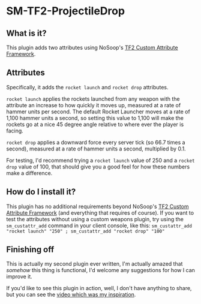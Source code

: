 # SM-TF2-ProjectileDrop
## What is it?
This plugin adds two attributes using NoSoop's [TF2 Custom Attribute Framework](https://github.com/nosoop/SM-TFCustAttr).

## Attributes
Specifically, it adds the `rocket launch` and `rocket drop` attributes.

`rocket launch` applies the rockets launched from any weapon with the attribute an increase to how quickly it moves up, measured at a rate of hammer units per second.
The default Rocket Launcher moves at a rate of 1,100 hammer units a second, so setting this value to 1,100 will make the rockets go at a nice 45 degree angle relative to where ever the player is facing.

`rocket drop` applies a downward force every server tick (so 66.7 times a second), measured at a rate of hammer units a second, multiplied by 0.1.

For testing, I'd recommend trying a `rocket launch` value of 250 and a `rocket drop` value of 100, that should give you a good feel for how these numbers make a difference.

## How do I install it?
This plugin has no additional requirements beyond NoSoop's [TF2 Custom Attribute Framework](https://github.com/nosoop/SM-TFCustAttr) (and everything that requires of course).
If you want to test the attributes without using a custom weapons plugin, try using the `sm_custattr_add` command in your client console, like this:
`sm_custattr_add "rocket launch" "250" ; sm_custattr_add "rocket drop" "100"`

## Finishing off
This is actually my second plugin ever written, I'm actually amazed that *somehow* this thing is functional, I'd welcome any suggestions for how I can improve it.

If you'd like to see this plugin in action, well, I don't have anything to share, but you can see the [video which was my inspiration](https://youtu.be/7RtjkCMmZxY).